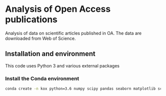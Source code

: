 # Analysis of Open Access publications

Analysis of data on scientific articles published in OA. The data are downloaded from Web of Science.

## Installation and environment

This code uses Python 3 and various external packages

### Install the Conda environment

```bash
conda create -n kox python=3.6 numpy scipy pandas seaborn matplotlib scikit-learn nb_conda
```




